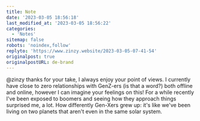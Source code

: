 ```yaml
---
title: Note
date: '2023-03-05 18:56:18'
last_modified_at: '2023-03-05 18:56:22'
categories: 
  - 'Notes'
sitemap: false
robots: 'noindex,follow'
replyto: 'https://www.zinzy.website/2023-03-05-07-41-54'
originalpost: true
originalpostURL: de-brand
---
```

@zinzy thanks for your take, I always enjoy your point of views. I currently have close to zero relationships with GenZ-ers (is that a word?) both offline and online, however I can imagine your feelings on this! For a while recently I've been exposed to boomers and seeing how they approach things surprised me, a lot. How differently Gen-Xers grew up: it's like we've been living on two planets that aren't even in the same solar system.